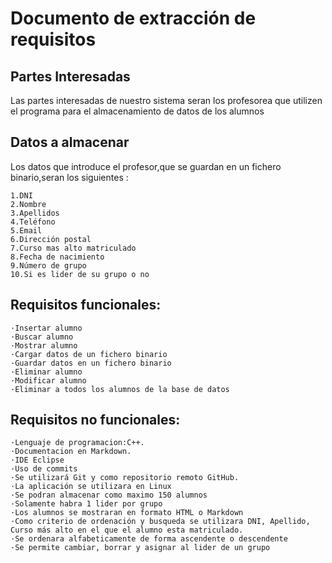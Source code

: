 # Documento de extracción de requisitos


## **Partes Interesadas**

Las partes interesadas de nuestro sistema seran los profesorea que utilizen el programa para el almacenamiento de datos de los alumnos

## **Datos a almacenar**

Los datos que introduce el profesor,que se guardan en un fichero binario,seran los siguientes :

	1.DNI
	2.Nombre
	3.Apellidos
	4.Teléfono
	5.Email
	6.Dirección postal
	7.Curso mas alto matriculado
	8.Fecha de nacimiento
	9.Número de grupo
	10.Si es lider de su grupo o no


## **Requisitos funcionales:** 
	·Insertar alumno
	·Buscar alumno
	·Mostrar alumno 
	·Cargar datos de un fichero binario
	·Guardar datos en un fichero binario
	·Eliminar alumno
	·Modificar alumno
	·Eliminar a todos los alumnos de la base de datos


## **Requisitos no funcionales:**
	·Lenguaje de programacion:C++.
	·Documentacion en Markdown.
	·IDE Eclipse
	·Uso de commits
	·Se utilizará Git y como repositorio remoto GitHub.
	·La aplicación se utilizara en Linux
	·Se podran almacenar como maximo 150 alumnos
	·Solamente habra 1 lider por grupo
	·Los alumnos se mostraran en formato HTML o Markdown
	·Como criterio de ordenación y busqueda se utilizara DNI, Apellido, Curso más alto en el que el alumno esta matriculado.
	·Se ordenara alfabeticamente de forma ascendente o descendente
	·Se permite cambiar, borrar y asignar al lider de un grupo

